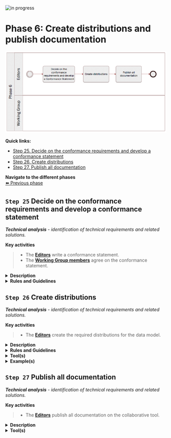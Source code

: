 ![in progress](https://img.shields.io/badge/status-in%20progress-yellow)

# Phase 6: Create distributions and publish documentation
![Process_Phase 6](img/methodology_phase6.PNG)

**Quick links:**
- [Step 25. Decide on the conformance requirements and develop a conformance statement](#step-25-Decide-on-the-conformance-requirements-and-develop-a-conformance-statement)
- [Step 26. Create distributions](#step-26-Create-distributions)
- [Step 27. Publish all documentation](#step-27-Publish-all-documentation)

**Navigate to the different phases**\
[:arrow_left: Previous phase](phase5.md) 

## `Step 25` Decide on the conformance requirements and develop a conformance statement 
<i><b>Technical analysis</b> - identification of technical requirements and related solutions.</i>

**Key activities**
> * The [<b>Editors</b>](../stakeholders#editors) write a conformance statement.
> * The [<b>Working Group members</b>](../stakeholders#working-group) agree on the conformance statement.


<details>
  <summary><b>Description</b></summary>
  
A conformance statement declares a minimum set of requirements that an implementation must adhere to, in order to be considered conformant with the respective data model. The Working Group members must agree on these conformance requirements. The Editors then include a conformance statement in the common data model.

It is possible that the data model has natural divisions so that it might be appropriate to set different conformance levels. For example, a model used to describe vehicles may have a group of terms related specifically to motor vehicles that could be used in an implementation that has no needs to understand the terms that relate to bicycles. This will consequently lead to the establishment of different conformance levels.


</details>

<details>
  <summary><b>Rules and Guidelines</b></summary>
  
  * Publish the conformance statement together with the common data model.
</details>



## `Step 26` Create distributions
<i><b>Technical analysis</b> - identification of technical requirements and related solutions.</i>

**Key activities**
>* The [<b>Editors</b>](../stakeholders#editors) create the required distributions for the data model.

<details>
  <summary><b>Description</b></summary>

The data model can be expressed (or serialized) in various formats depending on the specific needs and context. Each distribution (format) will have its own uses and advantages, but also its own disadvantages and limitations.

Semantic data models can be expressed in different serialisation formats, such as TTL (RDF/turtle), RDF/XML, JSON-LD, SHACL, etc. Special care needs to be taken when using multiple formats, as conversion between different serialisation formats  can potentially introduce inconsistencies.  

Aside from these machine-readable formats, human-readable formats also need to be created. A visual representation of the entities, attributes and relationships of the data model is always recommended to provide a clear overview. This can for example be a UML-diagram, saved as a PNG-file. Next to this, human-readable documentation is also required with all the necessary information to construct the data models, i.e. the entities and attributes with their definitions, cardinalities, proposed codelists, etc. This can for example be distributed as an HTML-page and a PDF-document.

All these distributions can either be manually created, or automatically via one or multiple tools. If possible, preference should be given to the usage of an automated toolchain, reducing the risk of introducing inconsistencies during updates.

During this step, URIs are also created (or reused when possible) for the data model itself, its entities and their attributes. These identifiers need to be minted and maintained by a (European Commission) service.

</details>

<details>
  <summary><b>Rules and Guidelines</b></summary>
  
* Create both machine-readable as well as human-readable distributions of the data model.
* Automate, if possible, the creation of the distributions as much as possible in order to avoid inconsistencies.
* Use [URIs](https://data.europa.eu/URI.html) under data.europa.eu which allows for flexibility for where the URIs resolve to.
* UML diagrams can be published in machine-readable formats, e.g. XMI.
</details>

<details>
  <summary><b>Tool(s)</b></summary>
  
  * [VocBench3](https://ec.europa.eu/isa2/solutions/vocbench3_en)
  * Sparx Enterprise Architect
  * [Protégé](https://protege.stanford.edu/)
</details>

<details>
  <summary><b>Example(s)</b></summary>

For instance, the Birth evidence was distributed in [XML](../data_model/birth_certificate_XML_example_v0.01.xml). 
</details>

## `Step 27` Publish all documentation
<i><b>Technical analysis</b> - identification of technical requirements and related solutions.</i>

**Key activities**
> * The [<b>Editors</b>](../stakeholders#editors) publish all documentation on the collaborative tool.

<details>
  <summary><b>Description</b></summary>
  
  The Editors publish the final version of the data model, in both machine-readable and human-readable formats, on the selected collaborative tool. The Editors must publish the data model as open (meta)data and specify which license is applicable.
</details>

<details>
  <summary><b>Tool(s)</b></summary>
  The collaborative tool, e.g. Confluence, Github. Ideally, a collaborative tool allowing public access is more appropriate for transparency reasons.
</details>

